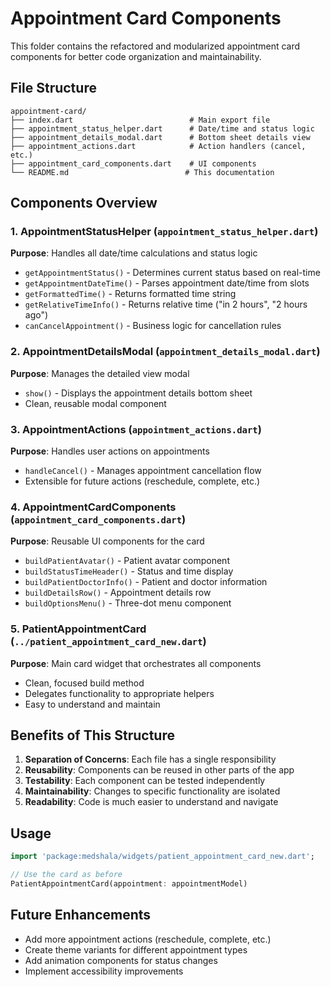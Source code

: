 # Appointment Card Components

This folder contains the refactored and modularized appointment card components for better code organization and maintainability.

## File Structure

```
appointment-card/
├── index.dart                          # Main export file
├── appointment_status_helper.dart      # Date/time and status logic
├── appointment_details_modal.dart      # Bottom sheet details view
├── appointment_actions.dart            # Action handlers (cancel, etc.)
├── appointment_card_components.dart    # UI components
└── README.md                          # This documentation
```

## Components Overview

### 1. AppointmentStatusHelper (`appointment_status_helper.dart`)
**Purpose**: Handles all date/time calculations and status logic
- `getAppointmentStatus()` - Determines current status based on real-time
- `getAppointmentDateTime()` - Parses appointment date/time from slots
- `getFormattedTime()` - Returns formatted time string
- `getRelativeTimeInfo()` - Returns relative time ("in 2 hours", "2 hours ago")
- `canCancelAppointment()` - Business logic for cancellation rules

### 2. AppointmentDetailsModal (`appointment_details_modal.dart`)
**Purpose**: Manages the detailed view modal
- `show()` - Displays the appointment details bottom sheet
- Clean, reusable modal component

### 3. AppointmentActions (`appointment_actions.dart`)
**Purpose**: Handles user actions on appointments
- `handleCancel()` - Manages appointment cancellation flow
- Extensible for future actions (reschedule, complete, etc.)

### 4. AppointmentCardComponents (`appointment_card_components.dart`)
**Purpose**: Reusable UI components for the card
- `buildPatientAvatar()` - Patient avatar component
- `buildStatusTimeHeader()` - Status and time display
- `buildPatientDoctorInfo()` - Patient and doctor information
- `buildDetailsRow()` - Appointment details row
- `buildOptionsMenu()` - Three-dot menu component

### 5. PatientAppointmentCard (`../patient_appointment_card_new.dart`)
**Purpose**: Main card widget that orchestrates all components
- Clean, focused build method
- Delegates functionality to appropriate helpers
- Easy to understand and maintain

## Benefits of This Structure

1. **Separation of Concerns**: Each file has a single responsibility
2. **Reusability**: Components can be reused in other parts of the app
3. **Testability**: Each component can be tested independently
4. **Maintainability**: Changes to specific functionality are isolated
5. **Readability**: Code is much easier to understand and navigate

## Usage

```dart
import 'package:medshala/widgets/patient_appointment_card_new.dart';

// Use the card as before
PatientAppointmentCard(appointment: appointmentModel)
```

## Future Enhancements

- Add more appointment actions (reschedule, complete, etc.)
- Create theme variants for different appointment types
- Add animation components for status changes
- Implement accessibility improvements
